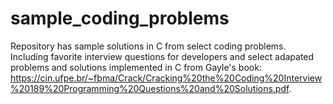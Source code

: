 # sample_coding_problems
Repository has sample solutions in C from select coding problems. 
Including favorite interview questions for developers and select adapated problems and solutions implemented in C
from Gayle's book: https://cin.ufpe.br/~fbma/Crack/Cracking%20the%20Coding%20Interview%20189%20Programming%20Questions%20and%20Solutions.pdf.

